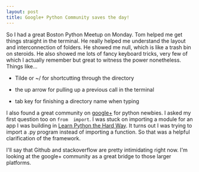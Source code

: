 ```yaml
---
layout: post
title: Google+ Python Community saves the day!
---
```


So I had a great Boston Python Meetup on Monday. Tom helped me get things straight in the terminal. He really helped me understand the layout and interconnection of folders. He showed me null, which is like a trash bin on steroids. He also showed me lots of fancy keyboard tricks, very few of which I actually remember but great to witness the power nonetheless. Things like…

* Tilde or ~/ for shortcutting through the directory

* the up arrow for pulling up a previous call in the terminal 

* tab key for finishing a directory name when typing

I also found a great community on [google+](https://plus.google.com/communities/103393744324769547228) for python newbies. I asked my first question too on `from  import`. I was stuck on importing a module for an app I was building in [Learn Python the Hard Way](http://learnpythonthehardway.org/book/ex47.html). It turns out I was trying to import a .py program instead of importing a function. So that was a helpful clarification of the framework. 

I'll say that Github and stackoverflow are pretty intimidating right now. I'm looking at the google+ community as a great bridge to those larger platforms.
